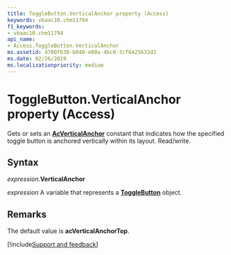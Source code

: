 ```yaml
---
title: ToggleButton.VerticalAnchor property (Access)
keywords: vbaac10.chm11794
f1_keywords:
- vbaac10.chm11794
api_name:
- Access.ToggleButton.VerticalAnchor
ms.assetid: 4700f630-b040-e00a-4bc0-3cf6425632d2
ms.date: 02/26/2019
ms.localizationpriority: medium
---
```



# ToggleButton.VerticalAnchor property (Access)

Gets or sets an **[AcVerticalAnchor](Access.AcVerticalAnchor.md)** constant that indicates how the specified toggle button is anchored vertically within its layout. Read/write.


## Syntax

_expression_.**VerticalAnchor**

_expression_ A variable that represents a **[ToggleButton](Access.ToggleButton.md)** object.


## Remarks

The default value is **acVerticalAnchorTop**.




[!include[Support and feedback](~/includes/feedback-boilerplate.md)]